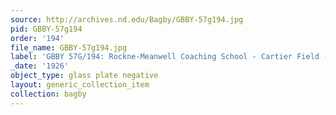 ```yaml
---
source: http://archives.nd.edu/Bagby/GBBY-57g194.jpg
pid: GBBY-57g194
order: '194'
file_name: GBBY-57g194.jpg
label: 'GBBY 57G/194: Rockne-Meanwell Coaching School - Cartier Field - 1926'
_date: '1926'
object_type: glass plate negative
layout: generic_collection_item
collection: bagby
---
```

